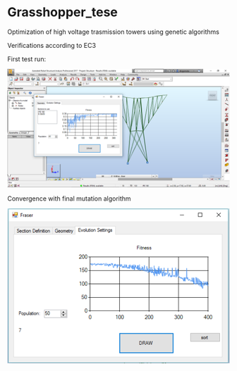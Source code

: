 # Grasshopper_tese
Optimization of high voltage trasmission towers using genetic algorithms 

Verifications according to EC3

First test run:
 
![Alt text](Capture.PNG?raw=true)

Convergence with final mutation algorithm
 
![Alt text](123123.PNG?raw=true)

